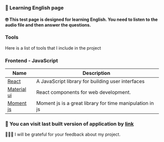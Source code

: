 ### 📖  Learning English page

#### 🤓 This test page is designed for learning English. You need to listen to the audio file and then answer the questions.

### Tools
Here is a list of tools that I include in the project

### Frontend - JavaScript
Name | Description
------------ | -------------
[React](https://reactjs.org) | A JavaScript library for building user interfaces
[Material ui](material-ui.com) | React components for web development.
[Moment js](https://momentjs.com) | Moment js is a great library for time manipulation in js

### 👾  You can visit last built version of application by [link](https://learning-english-page.surge.sh/)

👨🏼‍💻 I will be grateful for your feedback about my project.
